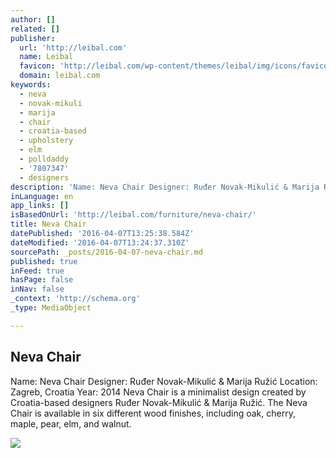 ```yaml
---
author: []
related: []
publisher:
  url: 'http://leibal.com'
  name: Leibal
  favicon: 'http://leibal.com/wp-content/themes/leibal/img/icons/favicon.ico'
  domain: leibal.com
keywords:
  - neva
  - novak-mikuli
  - marija
  - chair
  - croatia-based
  - upholstery
  - elm
  - polldaddy
  - '7807347'
  - designers
description: 'Name: Neva Chair Designer: Ruđer Novak-Mikulić & Marija Ružić Location: Zagreb, Croatia Year: 2014 Neva Chair is a minimalist design created by Croatia-based designers Ruđer Novak-Mikulić & Marija Ružić. The Neva Chair is available in six different wood finishes, including oak, cherry, maple, pear, elm, and walnut.'
inLanguage: en
app_links: []
isBasedOnUrl: 'http://leibal.com/furniture/neva-chair/'
title: Neva Chair
datePublished: '2016-04-07T13:25:38.584Z'
dateModified: '2016-04-07T13:24:37.310Z'
sourcePath: _posts/2016-04-07-neva-chair.md
published: true
inFeed: true
hasPage: false
inNav: false
_context: 'http://schema.org'
_type: MediaObject

---
```

<article style=""><h1>Neva Chair</h1><p>Name: Neva Chair Designer: Ruđer Novak-Mikulić &amp; Marija Ružić Location: Zagreb, Croatia Year: 2014 Neva Chair is a minimalist design created by Croatia-based designers Ruđer Novak-Mikulić &amp; Marija Ružić. The Neva Chair is available in six different wood finishes, including oak, cherry, maple, pear, elm, and walnut.</p><img src="http://leibal.com/wp-content/uploads/2014/02/leibal_neva_ruzic_8-500x750.jpg" /></article>